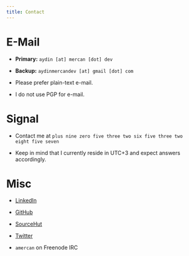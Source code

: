 ```yaml
---
title: Contact
---
```


# E-Mail

* **Primary:** `aydin [at] mercan [dot] dev`
* **Backup:** `aydinmercandev [at] gmail [dot] com`

* Please prefer plain-text e-mail.
* I do not use PGP for e-mail.

# Signal

* Contact me at `plus nine zero five three two six five three two eight five seven`

* Keep in mind that I currently reside in UTC+3 and expect answers accordingly.

# Misc

* [LinkedIn](https://linkedin.com/in/amercan)
* [GitHub](https://github.com/aydinmercan)
* [SourceHut](https://sr.ht/~aydinmercan)
* [Twitter](https://twitter.com/aydinmercan_dev)

* `amercan` on Freenode IRC
